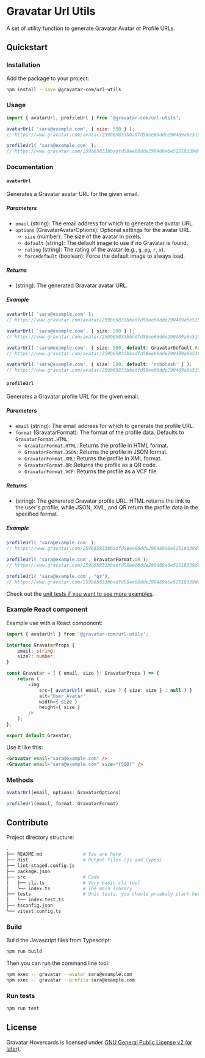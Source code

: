 # Gravatar Url Utils

A set of utility function to generate Gravatar Avatar or Profile URLs.

## Quickstart

### Installation

Add the package to your project:

```sh
npm install --save @gravatar-com/url-utils
```

### Usage

```js
import { avatarUrl, profileUrl } from '@gravatar-com/url-utils';

avatarUrl( 'sara@example.com', { size: 500 } );
// https://www.gravatar.com/avatar/259b65833bbadfd58ee66dde290489a6e51518339de4886d2331027751f0913a?size=500

profileUrl( 'sara@example.com' );
// https://www.gravatar.com/259b65833bbadfd58ee66dde290489a6e51518339de4886d2331027751f0913a
```

### Documentation

#### `avatarUrl`

Generates a Gravatar avatar URL for the given email.

##### Parameters

-   `email` (string): The email address for which to generate the avatar URL.
-   `options` (GravatarAvatarOptions): Optional settings for the avatar URL.
    -   `size` (number): The size of the avatar in pixels.
    -   `default` (string): The default image to use if no Gravatar is found.
    -   `rating` (string): The rating of the avatar (e.g., `g`, `pg`, `r`, `x`).
    -   `forcedefault` (boolean): Force the default image to always load.

##### Returns

-   (string): The generated Gravatar avatar URL.

##### Example

```ts
avatarUrl( 'sara@example.com' );
// https://www.gravatar.com/avatar/259b65833bbadfd58ee66dde290489a6e51518339de4886d2331027751f0913a

avatarUrl( 'sara@example.com', { size: 500 } );
// https://www.gravatar.com/avatar/259b65833bbadfd58ee66dde290489a6e51518339de4886d2331027751f0913a?size=500

avatarUrl( 'sara@example.com', { size: 500, default: GravatarDefault.Robohash } );
// https://www.gravatar.com/avatar/259b65833bbadfd58ee66dde290489a6e51518339de4886d2331027751f0913a?size=500&default=robohash

avatarUrl( 'sara@example.com', { size: 500, default: 'robohash' } );
// https://www.gravatar.com/avatar/259b65833bbadfd58ee66dde290489a6e51518339de4886d2331027751f0913a?size=500&default=robohash
```

#### `profileUrl`

Generates a Gravatar profile URL for the given email.

##### Parameters

-   `email` (string): The email address for which to generate the profile URL.
-   `format` (GravatarFormat): The format of the profile data. Defaults to `GravatarFormat.HTML`,
    -   `GravatarFormat.HTML`: Returns the profile in HTML format.
    -   `GravatarFormat.JSON`: Returns the profile in JSON format.
    -   `GravatarFormat.XML`: Returns the profile in XML format.
    -   `GravatarFormat.QR`: Returns the profile as a QR code.
    -   `GravatarFormat.VCF`: Returns the profile as a VCF file.

##### Returns

-   (string): The generated Gravatar profile URL. HTML returns the link to the user's profile, while JSON, XML, and QR return the profile data in the specified format.

##### Example

```ts
profileUrl( 'sara@example.com' );
// https://www.gravatar.com/259b65833bbadfd58ee66dde290489a6e51518339de4886d2331027751f0913a

profileUrl( 'sara@example.com', GravatarFormat.QR );
// https://www.gravatar.com/259b65833bbadfd58ee66dde290489a6e51518339de4886d2331027751f0913a.qr

profileUrl( 'sara@example.com', "qr");
// https://www.gravatar.com/259b65833bbadfd58ee66dde290489a6e51518339de4886d2331027751f0913a.qr
```

Check out the [unit tests if you want to see more examples](tests/index.test.ts).

### Example React component

Example use with a React component:

```typescript
import { avatarUrl } from '@gravatar-com/url-utils';

interface GravatarProps {
	email: string;
	size?: number;
}

const Gravatar = ( { email, size }: GravatarProps ) => {
	return (
		<img
			src={ avatarUrl( email, size ? { size: size } : null ) }
			alt="User Avatar"
			width={ size }
			height={ size }
		/>
	);
};

export default Gravatar;
```

Use it like this:

```html
<Gravatar email="sara@example.com" />
<Gravatar email="sara@example.com" size="{500}" />
```

### Methods

```js
avatarUrl(email, options: GravatarOptions)
```

```js
profileUrl(email, format: GravatarFormat)
```

## Contribute

Project directory structure:

```sh
.
├── README.md               # You are here
├── dist                    # Output files (js and types)
├── lint-staged.config.js
├── package.json
├── src                     # Code
│   ├── cli.ts              # Very basic cli tool
│   └── index.ts            # The main library
├── tests                   # Unit tests, you should proabaly start here
│   └── index.test.ts
├── tsconfig.json
└── vitest.config.ts
```

### Build

Build the Javascript files from Typescript:

```sh
npm run build
```

Then you can run the command line tool:

```sh
npm exec -- gravatar --avatar sara@example.com
npm exec -- gravatar --profile sara@example.com
```

### Run tests

```sh
npm run test
```

## License

Gravatar Hovercards is licensed under [GNU General Public License v2 (or later)](../../../docs/LICENSE.md).
